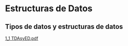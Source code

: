 # Estructuras de Datos

## Tipos de datos y estructuras de datos
[1_1 TDAsyED.pdf](/ED2024-II/CS%201_1%20TDAsYED.pdf)

